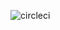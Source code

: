 ![circleci](https://circleci.com/gh/otomarukanta/vkeiba.svg?style=shield&circle-token=29d1baf81613bd6a399a5d5b5c8ec031b60696e4)
